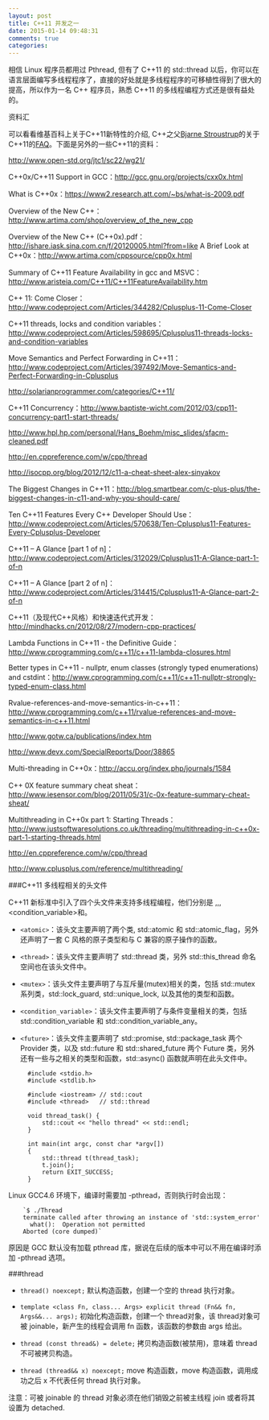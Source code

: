 ```yaml
---
layout: post
title: C++11 并发之一
date: 2015-01-14 09:48:31
comments: true
categories: 
---
```



相信 Linux 程序员都用过 Pthread, 但有了 C++11 的 std::thread 以后，你可以在语言层面编写多线程程序了，直接的好处就是多线程程序的可移植性得到了很大的提高，所以作为一名 C++ 程序员，熟悉 C++11 的多线程编程方式还是很有益处的。

<!--more-->

资料汇

可以看看维基百科上关于C++11新特性的介绍, C++之父[Bjarne Stroustrup](http://www.stroustrup.com/index.html)的关于C++11的[FAQ](http://www.stroustrup.com/C++11FAQ.html)。下面是另外的一些C++11的资料：


http://www.open-std.org/jtc1/sc22/wg21/

C++0x/C++11 Support in GCC：http://gcc.gnu.org/projects/cxx0x.html

What is C++0x：https://www2.research.att.com/~bs/what-is-2009.pdf

Overview of the New C++：http://www.artima.com/shop/overview_of_the_new_cpp

Overview of the New C++ (C++0x).pdf：http://ishare.iask.sina.com.cn/f/20120005.html?from=like
A Brief Look at C++0x：http://www.artima.com/cppsource/cpp0x.html

Summary of C++11 Feature Availability in gcc and MSVC：http://www.aristeia.com/C++11/C++11FeatureAvailability.htm

C++ 11: Come Closer：http://www.codeproject.com/Articles/344282/Cplusplus-11-Come-Closer

C++11 threads, locks and condition variables： http://www.codeproject.com/Articles/598695/Cplusplus11-threads-locks-and-condition-variables

Move Semantics and Perfect Forwarding in C++11：http://www.codeproject.com/Articles/397492/Move-Semantics-and-Perfect-Forwarding-in-Cplusplus

http://solarianprogrammer.com/categories/C++11/

C++11 Concurrency：http://www.baptiste-wicht.com/2012/03/cpp11-concurrency-part1-start-threads/

http://www.hpl.hp.com/personal/Hans_Boehm/misc_slides/sfacm-cleaned.pdf

http://en.cppreference.com/w/cpp/thread

http://isocpp.org/blog/2012/12/c11-a-cheat-sheet-alex-sinyakov

The Biggest Changes in C++11：http://blog.smartbear.com/c-plus-plus/the-biggest-changes-in-c11-and-why-you-should-care/

Ten C++11 Features Every C++ Developer Should Use：http://www.codeproject.com/Articles/570638/Ten-Cplusplus11-Features-Every-Cplusplus-Developer

 C++11 – A Glance [part 1 of n]：http://www.codeproject.com/Articles/312029/Cplusplus11-A-Glance-part-1-of-n

 C++11 – A Glance [part 2 of n]：http://www.codeproject.com/Articles/314415/Cplusplus11-A-Glance-part-2-of-n

C++11（及现代C++风格）和快速迭代式开发：http://mindhacks.cn/2012/08/27/modern-cpp-practices/

Lambda Functions in C++11 - the Definitive Guide：http://www.cprogramming.com/c++11/c++11-lambda-closures.html

Better types in C++11 - nullptr, enum classes (strongly typed enumerations) and cstdint：http://www.cprogramming.com/c++11/c++11-nullptr-strongly-typed-enum-class.html

Rvalue-references-and-move-semantics-in-c++11：http://www.cprogramming.com/c++11/rvalue-references-and-move-semantics-in-c++11.html

http://www.gotw.ca/publications/index.htm

http://www.devx.com/SpecialReports/Door/38865

Multi-threading in C++0x：http://accu.org/index.php/journals/1584

C++ 0X feature summary cheat sheat：http://www.iesensor.com/blog/2011/05/31/c-0x-feature-summary-cheat-sheat/

Multithreading in C++0x part 1: Starting Threads：http://www.justsoftwaresolutions.co.uk/threading/multithreading-in-c++0x-part-1-starting-threads.html

http://en.cppreference.com/w/cpp/thread

http://www.cplusplus.com/reference/multithreading/



###C++11 多线程相关的头文件

C++11 新标准中引入了四个头文件来支持多线程编程，他们分别是<atomic> ,<thread>,<mutex>,<condition_variable>和<future>。

- `<atomic>`：该头文主要声明了两个类, std::atomic 和 std::atomic_flag，另外还声明了一套 C 风格的原子类型和与 C 兼容的原子操作的函数。
- `<thread>`：该头文件主要声明了 std::thread 类，另外 std::this_thread 命名空间也在该头文件中。
- `<mutex>`：该头文件主要声明了与互斥量(mutex)相关的类，包括 std::mutex 系列类，std::lock_guard, std::unique_lock, 以及其他的类型和函数。
- `<condition_variable>`：该头文件主要声明了与条件变量相关的类，包括 std::condition_variable 和 std::condition_variable_any。
- `<future>`：该头文件主要声明了 std::promise, std::package_task 两个 Provider 类，以及 std::future 和 std::shared_future 两个 Future 类，另外还有一些与之相关的类型和函数，std::async() 函数就声明在此头文件中。


        #include <stdio.h>
        #include <stdlib.h>
        
        #include <iostream> // std::cout
        #include <thread>   // std::thread
        
        void thread_task() {
            std::cout << "hello thread" << std::endl;
        }
        
        int main(int argc, const char *argv[])
        {
            std::thread t(thread_task);
            t.join();
            return EXIT_SUCCESS;
        }

Linux GCC4.6 环境下，编译时需要加 -pthread，否则执行时会出现：

        `$ ./Thread
        terminate called after throwing an instance of 'std::system_error'
          what():  Operation not permitted
        Aborted (core dumped)`

原因是 GCC 默认没有加载 pthread 库，据说在后续的版本中可以不用在编译时添加 -pthread 选项。

###thread

- `thread() noexcept;`
    默认构造函数，创建一个空的 thread 执行对象。

- `template <class Fn, class... Args> explicit thread (Fn&& fn, Args&&... args);`
    初始化构造函数，创建一个 thread对象，该 thread对象可被 joinable，新产生的线程会调用 fn 函数，该函数的参数由 args 给出。

- `thread (const thread&) = delete;`
    拷贝构造函数(被禁用)，意味着 thread 不可被拷贝构造。

- `thread (thread&& x) noexcept;`
    move 构造函数，move 构造函数，调用成功之后 x 不代表任何 thread 执行对象。

注意：可被 joinable 的 thread 对象必须在他们销毁之前被主线程 join 或者将其设置为 detached.


[ovsoil]:    http://blog.ovsoil.com  "OVSOIL"

<!-- create time: 2015-01-14 14:24:19  -->
